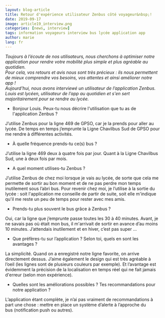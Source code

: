 ```yaml
---
layout: blog-article
title: Retour d'expérience utilisateur Zenbus côté voyageur&nbsp;!
date: 2019-09-17
image: article19_interview.png
categories: [news, interview]
tags: information voyageurs interview bus lycée application app
author: marie
lang: fr
---
```

*Toujours à l’écoute de nos utilisateurs, nous cherchons à optimiser notre application pour rendre votre mobilité plus simple et plus agréable au quotidien.* <br>
*Pour cela, vos retours et avis nous sont très précieux&nbsp;: ils nous permettent de mieux comprendre vos besoins, vos attentes et ainsi améliorer notre app&nbsp;!*<br>
*Aujourd’hui, nous avons interviewé un utilisateur de l’application Zenbus. Louis est lycéen, utilisateur de l’app au quotidien et s'en sert majoritairement pour se rendre au lycée.*<br>


- Bonjour Louis. Peux-tu nous décrire l'utilisation que tu as de l'application Zenbus&nbsp;?

J’utilise Zenbus pour la ligne 469 de GPSO, car je la prends pour aller au lycée. De temps en temps j’emprunte la Ligne Chavilbus Sud de GPSO pour me rendre à différentes activités.

- À quelle fréquence prends-tu ce(s) bus&nbsp;?

J’utilise la ligne 469 deux à quatre fois par jour. Quant à la Ligne Chavilbus Sud, une à deux fois par mois.

- A quel moment utilises-tu Zenbus&nbsp;?

J’utilise Zenbus de chez moi lorsque je vais au lycée, de sorte que cela me permette de sortir au bon moment et de ne pas perdre mon temps inutilement sous l’abri bus. Pour revenir chez moi, je l’utilise à la sortie du lycée : soit l'application me conseille de partir de suite, soit elle m'indique qu'il me reste un peu de temps pour rester avec mes amis.

- Prends-tu plus souvent le bus grâce à Zenbus&nbsp;?

Oui, car la ligne que j’emprunte passe toutes les 30 à 40 minutes. Avant, je ne savais pas où était mon bus, il m'arrivait de sortir en avance d’au moins 10 minutes. J’attendais inutilement et en hiver, c’est pas super ... 

- Que préfères-tu sur l’application&nbsp;? Selon toi, quels en sont les avantages&nbsp;? 

La simplicité. Quand on a enregistré notre ligne favorite, on arrive directement dessus. J’aime également le design qui est très agréable à l’oeil&nbsp;(les lignes sont de plusieurs couleurs par exemple).
Et l’avantage est évidemment la précision de la localisation en temps réel qui ne fait jamais d'erreur&nbsp;(selon mon expérience).

- Quelles sont les améliorations possibles&nbsp;? Tes recommandations pour notre application&nbsp;? 

L’application étant complète, je n’ai pas vraiment de recommandations à part une chose&nbsp;: mettre en place un système d’alerte à l’approche du bus&nbsp;(notification push ou autres). 
